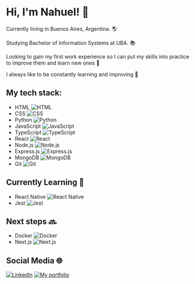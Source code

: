 # Hi, I'm Nahuel! 👋

Currently living in Buenos Aires, Argentina. 🌎

Studying Bachelor of Information Systems at UBA. 📚

Looking to gain my first work experience so I can put my skills into practice to improve them and learn new ones 🔎

I always like to be constantly learning and improving 💪


## My tech stack:

- HTML  ![HTML](https://img.shields.io/badge/-HTML-orange)
- CSS  ![CSS](https://img.shields.io/badge/-CSS-blue)
- Python ![Python](https://img.shields.io/badge/-Python-blue)
- JavaScript  ![JavaScript](https://img.shields.io/badge/-JavaScript-yellow)
- TypeScript  ![TypeScript](https://img.shields.io/badge/-TypeScript-blue)
- React  ![React](https://img.shields.io/badge/-React-blueviolet)
- Node.js  ![Node.js](https://img.shields.io/badge/-Node.js-green)
- Express.js ![Express.js](https://img.shields.io/badge/-Express.js-lightgrey)
- MongoDB ![MongoDB](https://img.shields.io/badge/-MongoDB-green)
- Git  ![Git](https://img.shields.io/badge/-Git-orange)

## Currently Learning 📖

- React Native ![React Native](https://img.shields.io/badge/-React_Native-blue)
- Jest ![Jest](https://img.shields.io/badge/-Jest-red)

## Next steps 🔜

- Docker ![Docker](https://img.shields.io/badge/-Docker-blue)
- Next.js ![Next.js](https://img.shields.io/badge/-Next.js-black)

## Social Media 🌐

[![LinkedIn](https://img.shields.io/badge/LinkedIn-blue?logo=linkedin)](https://www.linkedin.com/in/nahuel-guirao-6b1a96242/)
[![My portfolio](https://img.shields.io/badge/Website-black?logo=react)](https://nahuelguirao.netlify.app/)
